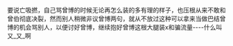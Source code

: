 要说亡吸撚，自己骂曾博的时候无论再怎么装的多有理的样子，也压根从来不敢和曾伯彻底决裂，然而别人稍微非议曾博两句，就从不放过这种可以拿来当做巴结曾博的机会骂别人，以便讨好曾博，继续抱好曾博这根大腿装x和骗流量----什么叫又_又_啊
